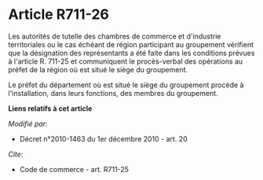 # Article R711-26

Les autorités de tutelle des chambres de commerce et d'industrie territoriales ou le cas échéant de région participant au
groupement vérifient que la désignation des représentants a été faite dans les conditions prévues à l'article R. 711-25 et
communiquent le procès-verbal des opérations au préfet de la région où est situé le siège du groupement.

Le préfet du département où est situé le siège du groupement procède à l'installation, dans leurs fonctions, des membres du
groupement.

**Liens relatifs à cet article**

_Modifié par_:

  - Décret n°2010-1463 du 1er décembre 2010 - art. 20

_Cite_:

  - Code de commerce - art. R711-25
